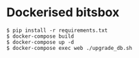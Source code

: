 # Dockerised bitsbox

```console
$ pip install -r requirements.txt
$ docker-compose build
$ docker-compose up -d
$ docker-compose exec web ./upgrade_db.sh
```
